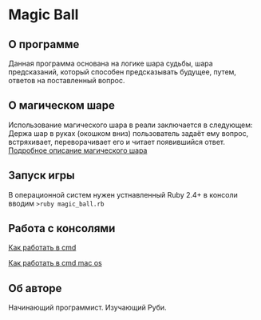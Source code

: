 # Magic Ball

## О программе
Данная программа основана на логике шара судьбы, шара предсказаний, который способен предсказывать будущее,
путем, ответов на поставленный вопрос.

## О магическом шаре
Использование магического шара в реали заключается в следующем:
Держа шар в руках (окошком вниз) пользователь задаёт ему вопрос, встряхивает, переворачивает его и читает появившийся ответ.
[Подробное описание магического шара](https://ru.wikipedia.org/wiki/Magic_8_ball)

## Запуск игры
В операционной систем нужен устнавленный Ruby 2.4+
в консоли вводим `>ruby magic_ball.rb`

## Работа с консолями
[Как работать в cmd](http://nevor.ru/stati/operacionnye-sistemy/stati-dlya-windows/rabota-v-komandnoj-stroke-windows/)

[Как работать в cmd mac os](https://support.apple.com/ru-ru/HT201236)

## Об авторе
Начинающий программист. Изучающий Руби.
